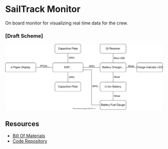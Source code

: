 # SailTrack Monitor
On board monitor for visualizing real time data for the crew.

### [Draft Scheme]

<p align="center">
  <a href="https://app.diagrams.net/?src=about#Hmetis-vela-unipd%2Fsailtrack-documentation%2Fmain%2FSailTrack%20Monitor%2Fhardware-diagram.svg">
    <img src="hardware-diagram.svg"/>
  </a>
</p>

## Resources
* [Bill Of Materials](BOM.csv)
* [Code Repository](https://github.com/metis-vela-unipd/sailtrack-monitor)
